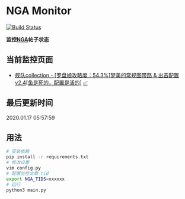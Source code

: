# NGA Monitor

[![Build Status](https://travis-ci.org/kcwikizh/nga-monitor.svg?branch=master)](https://travis-ci.org/kcwikizh/nga-monitor)

**监控[NGA](https://bbs.nga.cn)帖子状态**

## 当前监控页面

- [舰队collection - [罗盘娘攻略度：54.3%]梦美的常规图带路 &amp; 出击配置 v2.4[鱼是死的，配置是活的]](https://bbs.nga.cn/read.php?tid=16334445) [✅](16334445.md)


## 最后更新时间

2020.01.17 05:57:59

## 用法

```bash
# 安装依赖
pip install -r requirements.txt
# 修改设置
vim config.py
# 配置监控文章 tid
export NGA_TIDS=xxxxxx
# 运行
python3 main.py
```
